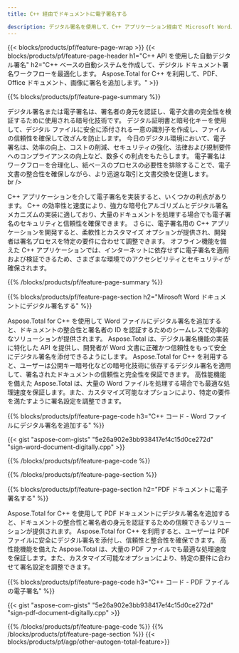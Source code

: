 ```yaml
---
title: C++ 経由でドキュメントに電子署名する 

description: デジタル署名を使用して、C++ アプリケーション経由で Microsoft Word、Excel、PowerPoint、PDF、画像などのファイルに署名します。アプリ経由でオンラインで電子署名を追加します。
---
```


{{< blocks/products/pf/feature-page-wrap >}}
{{< blocks/products/pf/feature-page-header h1="C++ API を使用した自動デジタル署名" h2="C++ ベースの自動システムを作成して、デジタル ドキュメント署名ワークフローを最適化します。 Aspose.Total for C++ を利用して、PDF、Office ドキュメント、画像に署名を追加します。" >}}

{{% blocks/products/pf/feature-page-summary %}}

デジタル署名または電子署名は、署名者の身元を認証し、電子文書の完全性を検証するために使用される暗号化技術です。 デジタル証明書と暗号化キーを使用して、デジタル ファイルに安全に添付される一意の識別子を作成し、ファイルの信頼性を確保して改ざんを防止します。 今日のデジタル環境において、電子署名は、効率の向上、コストの削減、セキュリティの強化、法律および規制要件へのコンプライアンスの向上など、数多くの利点をもたらします。 電子署名はワークフローを合理化し、紙ベースのプロセスの必要性を排除することで、電子文書の整合性を確保しながら、より迅速な取引と文書交換を促進します。 <br /> br />

C++ アプリケーションを介して電子署名を実装すると、いくつかの利点があります。 C++ の効率性と速度により、強力な暗号化アルゴリズムとデジタル署名メカニズムの実装に適しており、大量のドキュメントを処理する場合でも電子署名のセキュリティと信頼性を確保できます。 さらに、電子署名用の C++ アプリケーションを開発すると、柔軟性とカスタマイズ オプションが提供され、開発者は署名プロセスを特定の要件に合わせて調整できます。 オフライン機能を備えた C++ アプリケーションでは、インターネットに依存せずに電子署名を適用および検証できるため、さまざまな環境でのアクセシビリティとセキュリティが確保されます。 

{{% /blocks/products/pf/feature-page-summary  %}}

{{% blocks/products/pf/feature-page-section  h2="Mirosoft Word ドキュメントにデジタル署名する" %}}

Aspose.Total for C++ を使用して Word ファイルにデジタル署名を追加すると、ドキュメントの整合性と署名者の ID を認証するためのシームレスで効率的なソリューションが提供されます。 Aspose.Total は、デジタル署名機能の実装に特化した API を提供し、開発者が Word 文書に正確かつ信頼性をもって安全にデジタル署名を添付できるようにします。 Aspose.Total for C++ を利用すると、ユーザーは公開キー暗号化などの暗号化技術に依存するデジタル署名を適用して、署名されたドキュメントの信頼性と完全性を保証できます。 高性能機能を備えた Aspose.Total は、大量の Word ファイルを処理する場合でも最適な処理速度を保証します。また、カスタマイズ可能なオプションにより、特定の要件を満たすように署名設定を調整できます。 

{{% blocks/products/pf/feature-page-code h3="C++ コード - Word ファイルにデジタル署名を追加する" %}}

{{< gist "aspose-com-gists" "5e26a902e3bb938417ef4c15d0ce272d" "sign-word-document-digitally.cpp" >}}

{{% /blocks/products/pf/feature-page-code  %}}

{{% /blocks/products/pf/feature-page-section %}}

{{% blocks/products/pf/feature-page-section  h2="PDF ドキュメントに電子署名する" %}}

Aspose.Total for C++ を使用して PDF ドキュメントにデジタル署名を追加すると、ドキュメントの整合性と署名者の身元を認証するための信頼できるソリューションが提供されます。  Aspose.Total for C++ を利用すると、ユーザーは PDF ファイルに安全にデジタル署名を添付し、信頼性と整合性を確保できます。 高性能機能を備えた Aspose.Total は、大量の PDF ファイルでも最適な処理速度を保証します。また、カスタマイズ可能なオプションにより、特定の要件に合わせて署名設定を調整できます。

{{% blocks/products/pf/feature-page-code h3="C++ コード - PDF ファイルの電子署名" %}}

{{< gist "aspose-com-gists" "5e26a902e3bb938417ef4c15d0ce272d" "sign-pdf-document-digitally.cpp" >}}

{{% /blocks/products/pf/feature-page-code  %}}
{{% /blocks/products/pf/feature-page-section %}}
{{< blocks/products/pf/agp/other-autogen-total-feature>}}